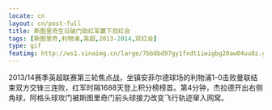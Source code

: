 ```yaml
---
locate: cn
layout: cn/post-full
title: 斯图里奇生日破门助红军赢下双红会
tags: [斯图里奇,利物浦,英超,2013-2014,双红会]
type: gif
featimg: http://ws1.sinaimg.cn/large/7bb8bd97gy1fxdt1iwigbg20aw04uu0z.gif
---
```


2013/14赛季英超联赛第三轮焦点战，坐镇安菲尔德球场的利物浦1-0击败曼联结束双方交锋三连败，红军时隔1688天登上积分榜榜首。第4分钟，杰拉德开出右侧角球，阿格头球攻门被斯图里奇门前头球接力改变飞行轨迹窜入网窝。